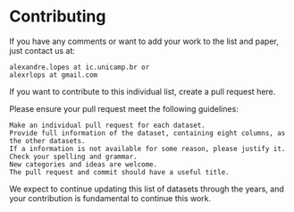 # Contributing

If you have any comments or want to add your work to the list and paper, just contact us at:

    alexandre.lopes at ic.unicamp.br or
    alexrlops at gmail.com

If you want to contribute to this individual list, create a pull request here.

Please ensure your pull request meet the following guidelines:

    Make an individual pull request for each dataset.
    Provide full information of the dataset, containing eight columns, as the other datasets.
    If a information is not available for some reason, please justify it.
    Check your spelling and grammar.
    New categories and ideas are welcome.
    The pull request and commit should have a useful title.


We expect to continue updating this list of datasets through the years, and your contribution is fundamental to continue this work.
